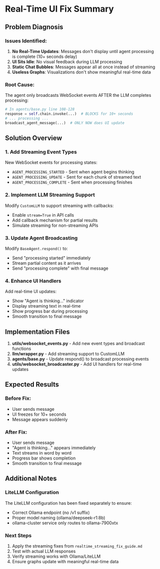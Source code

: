 # Real-Time UI Fix Summary

## Problem Diagnosis

### Issues Identified:
1. **No Real-Time Updates**: Messages don't display until agent processing is complete (10+ seconds delay)
2. **UI Sits Idle**: No visual feedback during LLM processing
3. **Static Chat Bubbles**: Messages appear all at once instead of streaming
4. **Useless Graphs**: Visualizations don't show meaningful real-time data

### Root Cause:
The agent only broadcasts WebSocket events AFTER the LLM completes processing:
```python
# In agents/base.py line 108-128
response = self.chain.invoke(...)  # BLOCKS for 10+ seconds
# ... processing ...
broadcast_agent_message(...)  # ONLY NOW does UI update
```

## Solution Overview

### 1. Add Streaming Event Types
New WebSocket events for processing states:
- `AGENT_PROCESSING_STARTED` - Sent when agent begins thinking
- `AGENT_PROCESSING_UPDATE` - Sent for each chunk of streamed text
- `AGENT_PROCESSING_COMPLETE` - Sent when processing finishes

### 2. Implement LLM Streaming Support
Modify `CustomLLM` to support streaming with callbacks:
- Enable `stream=True` in API calls
- Add callback mechanism for partial results
- Simulate streaming for non-streaming APIs

### 3. Update Agent Broadcasting
Modify `BaseAgent.respond()` to:
- Send "processing started" immediately
- Stream partial content as it arrives
- Send "processing complete" with final message

### 4. Enhance UI Handlers
Add real-time UI updates:
- Show "Agent is thinking..." indicator
- Display streaming text in real-time
- Show progress bar during processing
- Smooth transition to final message

## Implementation Files

1. **utils/websocket_events.py** - Add new event types and broadcast functions
2. **llm/wrapper.py** - Add streaming support to CustomLLM
3. **agents/base.py** - Update respond() to broadcast processing events
4. **utils/websocket_broadcaster.py** - Add UI handlers for real-time updates

## Expected Results

### Before Fix:
- User sends message
- UI freezes for 10+ seconds
- Message appears suddenly

### After Fix:
- User sends message
- "Agent is thinking..." appears immediately
- Text streams in word by word
- Progress bar shows completion
- Smooth transition to final message

## Additional Notes

### LiteLLM Configuration
The LiteLLM configuration has been fixed separately to ensure:
- Correct Ollama endpoint (no /v1 suffix)
- Proper model naming (ollama/deepseek-r1:8b)
- ollama-cluster service only routes to ollama-7900xtx

### Next Steps
1. Apply the streaming fixes from `realtime_streaming_fix_guide.md`
2. Test with actual LLM responses
3. Verify streaming works with Ollama/LiteLLM
4. Ensure graphs update with meaningful real-time data
